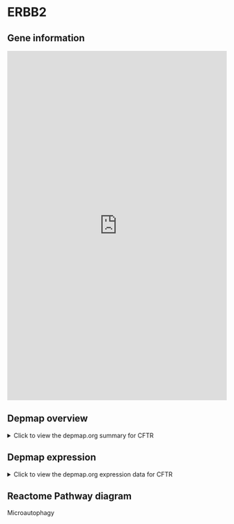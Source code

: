 <h1>ERBB2</h1>

<h2>Gene information</h2>
<iframe src="https://depmap.org/portal/gene/CFTR?tab=about" style="border:none;width:100%;height:800px"></iframe>

<h2>Depmap overview</h2>
<details>
  <summary>Click to view the depmap.org summary for CFTR</summary>
  <iframe src="https://depmap.org/portal/gene/CFTR?tab=overview" style="border:none;width:100%;height:800px"></iframe>
</details>

<h2>Depmap expression</h2>
<details>
  <summary>Click to view the depmap.org expression data for CFTR</summary>
  <iframe src="https://depmap.org/portal/gene/CFTR?tab=characterization" style="border:none;width:100%;height:800px"></iframe>
</details>



<h2>Reactome Pathway diagram</h2>
Microautophagy
<div id="diagramHolder"></div>

<script>
    //Creating the Reactome Diagram widget
    //Take into account a proxy needs to be set up in your server side pointing to www.reactome.org
    function onReactomeDiagramReady(){  //This function is automatically called when the widget code is ready to be used
        var diagram = Reactome.Diagram.create({
            "placeHolder" : "diagramHolder",
            "width" : 900,
            "height" : 500
        });

        //Initialising it to the "Hemostasis" pathway
        diagram.loadDiagram("R-HSA-9615710");

        //Adding different listeners

        diagram.onDiagramLoaded(function (loaded) {
            console.info("Loaded ", loaded);
            diagram.flagItems("BAD");
	    diagram.flagItems("Q92934");
            if (loaded == "R-HSA-9615710") diagram.selectItem("R-HSA-9615710");
        });

     }
</script>



